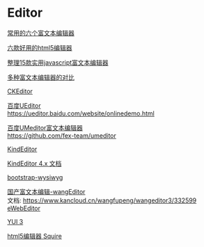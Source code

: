 Editor
===

[常用的六个富文本编辑器](https://www.jianshu.com/p/ccb07a867929)  

[六款好用的html5编辑器](http://www.php.cn/div-tutorial-381329.html)  

[整理15款实用javascript富文本编辑器](https://blog.csdn.net/joycesunny/article/details/77837838)  

[多种富文本编辑器的对比](https://www.liangzl.com/get-article-detail-20393.html)  


[CKEditor](http://ckeditor.com/demo)  

[百度UEditor](http://ueditor.baidu.com/website/)  
https://ueditor.baidu.com/website/onlinedemo.html  

[百度UMeditor富文本编辑器](https://ueditor.baidu.com/website/umeditor.html)  
https://github.com/fex-team/umeditor


[KindEditor](http://kindeditor.net/demo.php)  

[KindEditor 4.x 文档](http://kindeditor.net/doc.php)  

[bootstrap-wysiwyg ](http://www.bootcss.com/p/bootstrap-wysiwyg/)  

[国产富文本编辑-wangEditor](http://www.wangeditor.com/)  
文档: https://www.kancloud.cn/wangfupeng/wangeditor3/332599  
[eWebEditor](http://www.ewebeditor.net/demo/)  

[YUI 3](http://yuilibrary.com/)  

[html5编辑器 Squire](http://neilj.github.io/Squire/)




